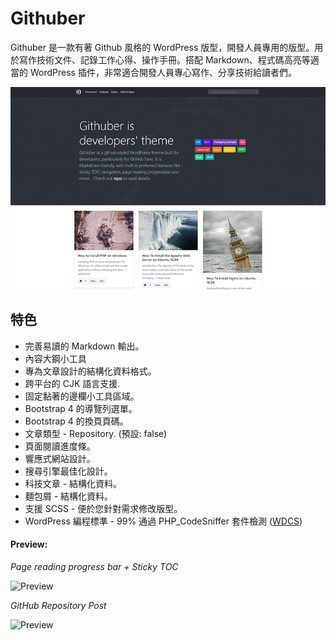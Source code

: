 # Githuber

Githuber 是一款有著 Github 風格的 WordPress 版型，開發人員專用的版型。用於寫作技術文件、記錄工作心得、操作手冊。搭配 Markdown、程式碼高亮等適當的 WordPress 插件，非常適合開發人員專心寫作、分享技術給讀者們。

![Cover](./screenshot.png)


## 特色

- 完善易讀的 Markdown 輸出。 
- 內容大鋼小工具
- 專為文章設計的結構化資料格式。
- 跨平台的 CJK 語言支援.
- 固定黏著的邊欄小工具區域。
- Bootstrap 4 的導覽列選單。
- Bootstrap 4 的換頁頁碼。
- 文章類型 - Repository. (預設: false)
- 頁面閱讀進度條。
- 響應式網站設計。
- 搜尋引擎最佳化設計。
- 科技文章 - 結構化資料。 
- 麵包屑 - 結構化資料。
- 支援 SCSS - 便於您針對需求修改版型。
- WordPress 編程標準 - 99% 通過 PHP_CodeSniffer 套件檢測 ([WDCS](https://github.com/WordPress-Coding-Standards/WordPress-Coding-Standards))


#### Preview:

*Page reading progress bar + Sticky TOC*

![Preview](https://i.imgur.com/soYQjth.png)

*GitHub Repository Post*

![Preview](https://i.imgur.com/IUF2zCT.png)



